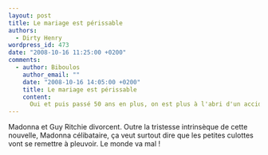 ```yaml
---
layout: post
title: Le mariage est périssable
authors:
  - Dirty Henry
wordpress_id: 473
date: "2008-10-16 11:25:00 +0200"
comments:
  - author: Biboulos
    author_email: ""
    date: "2008-10-16 14:05:00 +0200"
    title: Le mariage est périssable
    content:
      Oui et puis passé 50 ans en plus, on est plus à l'abri d'un accident…
---
```


Madonna et Guy Ritchie divorcent. Outre la tristesse intrinsèque de cette
nouvelle, Madonna célibataire, ça veut surtout dire que les petites culottes
vont se remettre à pleuvoir. Le monde va mal !
